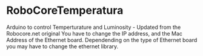 # RoboCoreTemperatura
Arduino to control Temperturature and Luminosity - Updated from the Robocore.net original
You have to change the IP address, and the Mac Address of the Ethernet board.
Dependending on the type of Ethernet board you may have to change the ethernet library.
